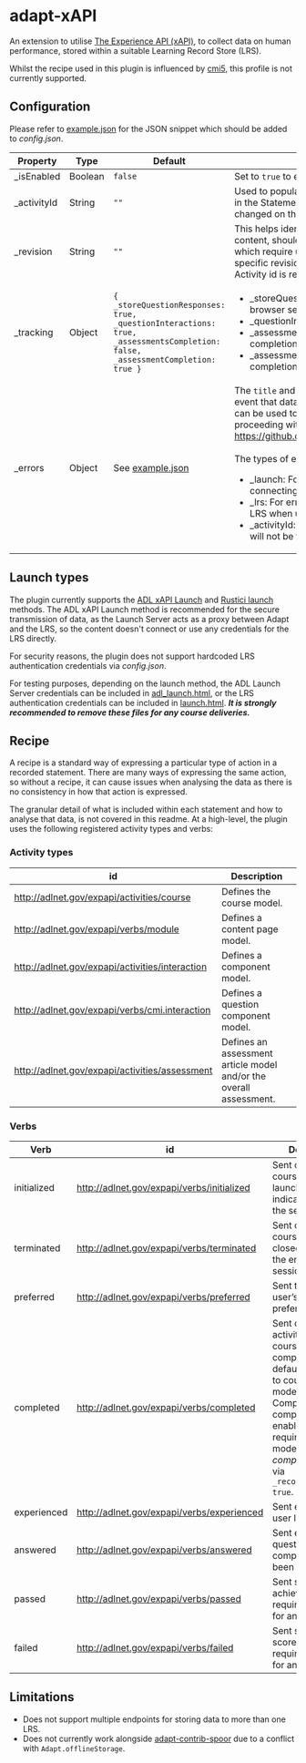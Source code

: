 # adapt-xAPI
An extension to utilise [The Experience API (xAPI)](https://github.com/adlnet/xAPI-Spec/blob/master/xAPI-Data.md#parttwo), to collect data on human performance, stored within a suitable Learning Record Store (LRS).

Whilst the recipe used in this plugin is influenced by [cmi5](https://github.com/AICC/CMI-5_Spec_Current/blob/quartz/cmi5_spec.md), this profile is not currently supported.

## Configuration
Please refer to [example.json](example.json) for the JSON snippet which should be added to _config.json_.

| Property | Type | Default | Description |
|--|--|--|--|
| \_isEnabled | Boolean | `false` | Set to `true` to enable the extension.
| \_activityId | String | `""` | Used to populate the Activity id included in _tincan.xml_ and for use in the Statement and State API. The value will be overriden if changed on the hosting environment.
| \_revision | String | `""` | This helps identify users running particular versions of the content, should functionality have been changed or issues found which require updates/voided statements for users running a specific revision. Where data has changed significantly, a new Activity id is recommended.
| \_tracking | Object | `{ _storeQuestionResponses: true, _questionInteractions: true, _assessmentsCompletion: false, _assessmentCompletion: true }` | <ul><li>\_storeQuestionResponses: Restore question responses across browser sessions.</li><li>\_questionInteractions: Record statements for questions.</li><li>\_assessmentsCompletion: Record a completed statement on completion of individual assessments.</li><li>\_assessmentCompletion: Record a completed statement on completion of all assessments combined.</li></ul>
| \_errors | Object | See [example.json](example.json) | The `title` and `body` content to be displayed to the user in the event that data cannot be sent to the LRS. `_isCancellable: false` can be used to prevent the user from closing the error and proceeding with the course (requires fix for https://github.com/adaptlearning/adapt_framework/issues/2743).<br><br>The types of errors are as follows:<ul><li>\_launch: For errors associated with a failed launch when connecting to the LRS.</li><li>\_lrs: For errors associated with failed communication to the LRS when using the Statement or State API.</li><li>\_activityId: Error to indicate the Activity id is missing and data will not be tracked.</li></ul>

## Launch types
The plugin currently supports the [ADL xAPI Launch](https://github.com/adlnet/xapi-launch) and [Rustici launch](https://github.com/RusticiSoftware/launch/blob/master/lms_lrs.md#launch) methods. The ADL xAPI Launch method is recommended for the secure transmission of data, as the Launch Server acts as a proxy between Adapt and the LRS, so the content doesn't connect or use any credentials for the LRS directly.

For security reasons, the plugin does not support hardcoded LRS authentication credentials via _config.json_.

For testing purposes, depending on the launch method, the ADL Launch Server credentials can be included in [adl_launch.html](required/adl_launch.html), or the LRS authentication credentials can be included in [launch.html](required/launch.html). ***It is strongly recommended to remove these files for any course deliveries.***

## Recipe
A recipe is a standard way of expressing a particular type of action in a recorded statement. There are many ways of expressing the same action, so without a recipe, it can cause issues when analysing the data as there is no consistency in how that action is expressed.

The granular detail of what is included within each statement and how to analyse that data, is not covered in this readme. At a high-level, the plugin uses the following registered activity types and verbs:

### Activity types
| id | Description |
|--|--|
| http://adlnet.gov/expapi/activities/course | Defines the course model.
| http://adlnet.gov/expapi/verbs/module | Defines a content page model.
| http://adlnet.gov/expapi/activities/interaction | Defines a component model.
| http://adlnet.gov/expapi/verbs/cmi.interaction | Defines a question component model.
| http://adlnet.gov/expapi/activities/assessment | Defines an assessment article model and/or the overall assessment.

### Verbs
| Verb | id | Description |
|--|--|--|
| initialized | http://adlnet.gov/expapi/verbs/initialized | Sent once the course has been launched, to indicate the start of the session.
| terminated | http://adlnet.gov/expapi/verbs/terminated | Sent once the course has been closed, to indicate the end of a session.
| preferred | http://adlnet.gov/expapi/verbs/preferred | Sent to indicate a user’s language preference.
| completed | http://adlnet.gov/expapi/verbs/completed | Sent once an activity within the course has been completed. As default, restricted to course and page models. Component completion can be enabled as required for each model in _components.json_ via `_recordCompletion: true`.
| experienced | http://adlnet.gov/expapi/verbs/experienced | Sent each time a user leaves a page.
| answered | http://adlnet.gov/expapi/verbs/answered | Sent each time a question component has been answered.
| passed | http://adlnet.gov/expapi/verbs/passed | Sent should a user achieve the required passmark for an assessment.
| failed | http://adlnet.gov/expapi/verbs/failed | Sent should a user score below the required passmark for an assessment.

## Limitations
- Does not support multiple endpoints for storing data to more than one LRS.
- Does not currently work alongside [adapt-contrib-spoor](https://github.com/adaptlearning/adapt-contrib-spoor) due to a conflict with `Adapt.offlineStorage`. 
